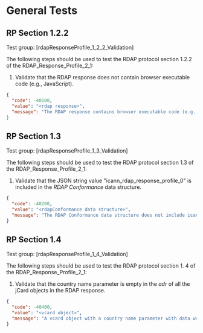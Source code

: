 # General Tests

## RP Section 1.2.2

Test group: [rdapResponseProfile_1_2_2_Validation]

The following steps should be used to test the RDAP protocol section 1.2.2 of the RDAP_Response_Profile_2_1:

1. Validate that the RDAP response does not contain browser executable code (e.g., JavaScript).
``` json
{
  "code": -40100,
  "value": "<rdap response>",
  "message": "The RDAP response contains browser executable code (e.g., JavaScript). See section 1.2.2 of the RDAP_Response_Profile_2_1.""
}
```

## RP Section 1.3 

Test group: [rdapResponseProfile_1_3_Validation]

The following steps should be used to test the RDAP protocol section 1.3 of the  RDAP_Response_Profile_2_1:

1. Validate that the JSON string value "icann_rdap_response_profile_0" is included in the _RDAP Conformance_ data structure.
``` json
{
  "code": -40200,
  "value": "<rdapConformance data structure>",
  "message": "The RDAP Conformance data structure does not include icann_rdap_response_profile_0. See section 1.3 of the RDAP_Response_Profile_2_1."
}
```

## RP Section 1.4 

Test group: [rdapResponseProfile_1_4_Validation]

The following steps should be used to test the RDAP protocol section 1. 4 of the RDAP_Response_Profile_2_1:

1. Validate that the country name parameter is empty in the _adr_ of all the jCard objects in the RDAP response.
``` json
{
  "code": -40400,
  "value": "<vcard object>",
  "message": "A vcard object with a country name parameter with data was found. "
}
```
